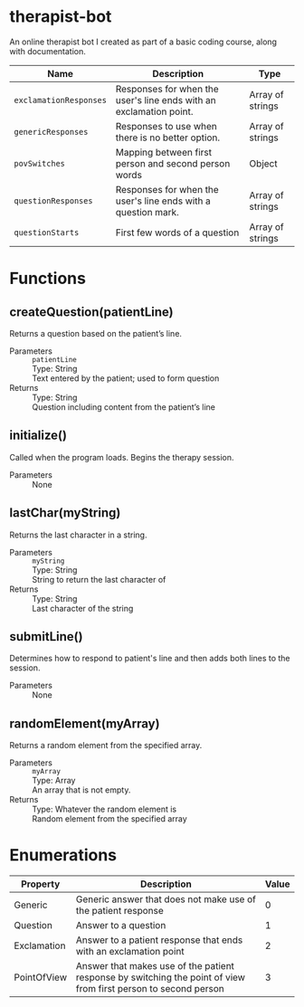 # therapist-bot
An online therapist bot I created as part of a basic coding course, along with documentation.

Name                 | Description                                                        | Type
-------------------- | ------------------------------------------------------------------ | ----------------
`exclamationResponses` | Responses for when the user's line ends with an exclamation point. | Array of strings
`genericResponses`     | Responses to use when there is no better option.                   | Array of strings
`povSwitches`          | Mapping between first person and second person words               | Object
`questionResponses`    | Responses for when the user's line ends with a question mark.      | Array of strings
`questionStarts`       | First few words of a question                                      | Array of strings

# Functions

## createQuestion(patientLine)

Returns a question based on the patient’s line.

<dl>
  <dt>Parameters</dt>
  <dd>
  <code>patientLine</code>
</dd>
  <dd>Type: String</dd>
  <dd>Text entered by the patient; used to form question</dd>
  <dt>Returns</dt>
  <dd>Type: String</dd>
  <dd>Question including content from the patient’s line</dd>
</dl>

## initialize()

Called when the program loads. Begins the therapy session.

<dl>
  <dt>Parameters</dt>
  <dd>None</dd>
</dl>

## lastChar(myString)

Returns the last character in a string.

<dl>
  <dt>Parameters</dt>
  <dd>
  <code>myString</code>
</dd>
  <dd>Type: String</dd>
  <dd>String to return the last character of</dd>
  <dt>Returns</dt>
  <dd>Type: String</dd>
  <dd>Last character of the string</dd>
</dl>

## submitLine()

Determines how to respond to patient's line and then adds both lines to the session.

<dl>
  <dt>Parameters</dt>
  <dd>None</dd>
</dl>

## randomElement(myArray)

Returns a random element from the specified array.

<dl>
  <dt>Parameters</dt>
  <dd>
  <code>myArray</code>
</dd>
  <dd>Type: Array</dd>
  <dd>An array that is not empty.</dd>
  <dt>Returns</dt>
  <dd>Type: Whatever the random element is</dd>
  <dd>Random element from the specified array</dd>
</dl>

# Enumerations

Property | Description | Value
---|---|---
Generic     | Generic answer that does not make use of the patient response                                                   | 0
Question    | Answer to a question                                                                                            | 1
Exclamation | Answer to a patient response that ends with an exclamation point                                                | 2
PointOfView | Answer that makes use of the patient response by switching the point of view from first person to second person | 3
